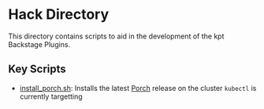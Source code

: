 # Hack Directory

This directory contains scripts to aid in the development of the kpt Backstage
Plugins.

## Key Scripts

- [install_porch.sh](install_porch.sh): Installs the latest
  [Porch](https://github.com/GoogleContainerTools/kpt/tree/main/porch) release
  on the cluster `kubectl` is currently targetting
